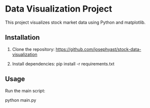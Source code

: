 # Data Visualization Project

This project visualizes stock market data using Python and matplotlib.

## Installation

1. Clone the repository:
https://github.com/josephyast/stock-data-visualization


2. Install dependencies:
pip install -r requirements.txt


## Usage

Run the main script:

python main.py
